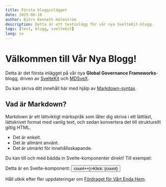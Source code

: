 ```yaml
---
title: Första blogginlägget
date: 2025-06-18
author: Björn Kenneth Holmström
description: Detta är ett testinlägg för vår nya SvelteKit-blogg.
tags: [test, blogg, sveltekit]
lang: sv
---
```


# Välkommen till Vår Nya Blogg!

Detta är det första inlägget på vår nya **Global Governance Frameworks**-blogg, driven av [SvelteKit](https://kit.svelte.dev/) och [MDSveX](https://mdsvex.com/).

Du kan skriva ditt innehåll här med hjälp av [Markdown-syntax](https://www.markdownguide.org/basic-syntax/).

## Vad är Markdown?

Markdown är ett lättviktigt märkspråk som låter dig skriva i ett lättläst, lättskrivet format med vanlig text, och sedan konvertera det till strukturellt giltig HTML.

* Det är enkelt.
* Det är allmänt använt.
* Det är utmärkt för innehållsskapande.

Du kan till och med bädda in Svelte-komponenter direkt! Till exempel:
<script>
  let count = 0;
</script>

<p>Detta är en Svelte-komponent: <button on:click={() => count++}>Klick: {count}</button></p>

Håll utkik efter fler uppdateringar om [Fördraget för Vårt Enda Hem](https://globalgovernanceframework.org/frameworks/docs/implementation/treaty-for-our-only-home).

